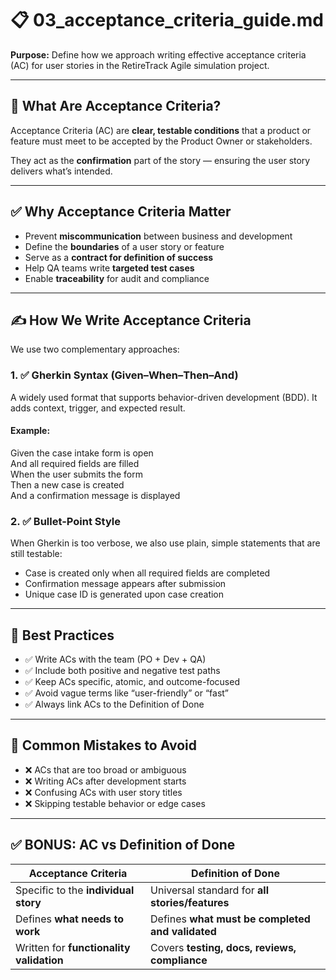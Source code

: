 # 📋 03_acceptance_criteria_guide.md  
**Purpose:** Define how we approach writing effective acceptance criteria (AC) for user stories in the RetireTrack Agile simulation project.

---

## 🎯 What Are Acceptance Criteria?

Acceptance Criteria (AC) are **clear, testable conditions** that a product or feature must meet to be accepted by the Product Owner or stakeholders.

They act as the **confirmation** part of the story — ensuring the user story delivers what’s intended.

---

## ✅ Why Acceptance Criteria Matter

- Prevent **miscommunication** between business and development  
- Define the **boundaries** of a user story or feature  
- Serve as a **contract for definition of success**  
- Help QA teams write **targeted test cases**  
- Enable **traceability** for audit and compliance  

---

## ✍️ How We Write Acceptance Criteria

We use two complementary approaches:

### 1. ✅ Gherkin Syntax (Given–When–Then–And)

A widely used format that supports behavior-driven development (BDD). It adds context, trigger, and expected result.

#### Example:

Given the case intake form is open  
And all required fields are filled  
When the user submits the form  
Then a new case is created  
And a confirmation message is displayed

### 2. ✅ Bullet-Point Style

When Gherkin is too verbose, we also use plain, simple statements that are still testable:

- Case is created only when all required fields are completed  
- Confirmation message appears after submission  
- Unique case ID is generated upon case creation  

---

## 🧠 Best Practices

- ✅ Write ACs with the team (PO + Dev + QA)  
- ✅ Include both positive and negative test paths  
- ✅ Keep ACs specific, atomic, and outcome-focused  
- ✅ Avoid vague terms like “user-friendly” or “fast”  
- ✅ Always link ACs to the Definition of Done  

---

## 📎 Common Mistakes to Avoid

- ❌ ACs that are too broad or ambiguous  
- ❌ Writing ACs after development starts  
- ❌ Confusing ACs with user story titles  
- ❌ Skipping testable behavior or edge cases  

---

## ✅ BONUS: AC vs Definition of Done

| Acceptance Criteria                       | Definition of Done                                 |
|------------------------------------------|----------------------------------------------------|
| Specific to the **individual story**     | Universal standard for **all stories/features**    |
| Defines **what needs to work**           | Defines **what must be completed and validated**   |
| Written for **functionality validation** | Covers **testing, docs, reviews, compliance**      |
